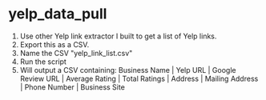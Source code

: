 # yelp_data_pull

1. Use other Yelp link extractor I built to get a list of Yelp links.
2. Export this as a CSV.
3. Name the CSV "yelp_link_list.csv"
4. Run the script
5. Will output a CSV containing:
Business Name | Yelp URL | Google Review URL | Average Rating | Total Ratings | Address | Mailing Address | Phone Number | Business Site
